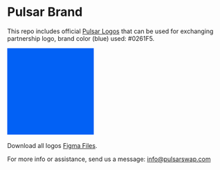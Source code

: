 # Pulsar Brand

This repo includes official [Pulsar Logos](https://github.com/PulsarSwap/Logo/tree/main/pulsar) that can be used for exchanging partnership logo, brand color (blue) used: #0261F5.

![#0261F5](https://github.com/PulsarSwap/Logo/blob/main/pulsar/png/brand_color.png)

Download all logos [Figma Files](https://www.figma.com/file/YpS2aAZaVN3eEW6ey0GxyW/Pulsar-Logo?node-id=557%3A8).

For more info or assistance, send us a message:
[info@pulsarswap.com](mailto:info@pulsarswap.com)
